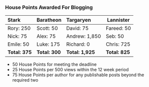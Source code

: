 ### House Points Awarded For Blogging
| Stark | Baratheon | Targaryen | Lannister |
| :--- | :----- | :---------------- | ------------- |
| Rory: 250 | Scott: 50 | David: 75 | Fareed: 50 |
| Nick: 75 | Alex: 75 | Andrew: 1,850 | Seb: 50 |
| Emile: 50 | Luke: 175 | Richard: 0 | Chris: 725 |
| **Total: 375** | **Total: 300** | **Total: 1,925** | **Total: 825** |

- 50 House Points for meeting the deadline
- 25 House Points per 500 views within the 12 week period
- 75 House Points per author for any publishable posts beyond the required two

